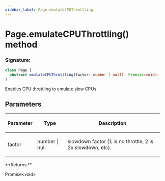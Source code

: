 ```yaml
---
sidebar_label: Page.emulateCPUThrottling
---
```


# Page.emulateCPUThrottling() method

### Signature:

```typescript
class Page {
  abstract emulateCPUThrottling(factor: number | null): Promise<void>;
}
```

Enables CPU throttling to emulate slow CPUs.

## Parameters

<table><thead><tr><th>

Parameter

</th><th>

Type

</th><th>

Description

</th></tr></thead>
<tbody><tr><td>

factor

</td><td>

number \| null

</td><td>

slowdown factor (1 is no throttle, 2 is 2x slowdown, etc).

</td></tr>
</tbody></table>
**Returns:**

Promise&lt;void&gt;
